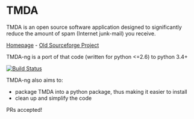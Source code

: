 
TMDA
====

TMDA is an open source software application designed to significantly reduce the amount of spam (Internet junk-mail) you receive.

[Homepage](http://tmda.net) - [Old Sourceforge Project](http://sf.net/projects/tmda)

TMDA-ng is a port of that code (written for python <=2.6) to python 3.4+

[![Build Status](https://travis-ci.org/pjz/TMDAng.svg?branch=master)](https://travis-ci.org/pjz/TMDAng)

TMDA-ng also aims to:

  * package TMDA into a python package, thus making it easier to install
  * clean up and simplify the code

PRs accepted!

